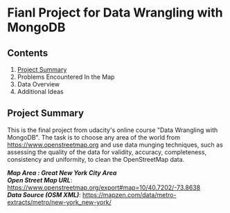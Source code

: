 # Fianl Project for Data Wrangling with MongoDB
## Contents
1. <a href = "#sum">Project Summary</a>
2. Problems Encountered In the Map
3. Data Overview
4. Additional Ideas

## <div id = "sum">Project Summary
  This is the final project from udacity's online course "Data Wrangling with MongoDB". The task is to choose any area of the world from https://www.openstreetmap.org and use data munging techniques, such as assessing the quality of the data for validity, accuracy, completeness, consistency and uniformity, to clean the OpenStreetMap data.
  
**_Map Area : Great New York City Area_** </br>
**_Open Street Map URL_**: https://www.openstreetmap.org/export#map=10/40.7202/-73.8638 </br>
**_Data Source (OSM XML)_**: https://mapzen.com/data/metro-extracts/metro/new-york_new-york/ </br></div>
